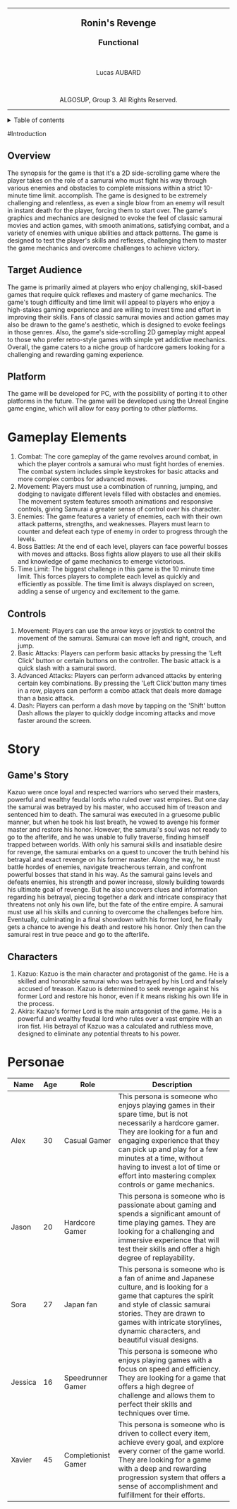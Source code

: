 <hr>

<p align="center" style="font-weight: bold; font-size: 21px"> Ronin's Revenge</p>
<p align="center" style="font-weight: bold; font-size: 18px"> Functional</p>
<br>
<p align="center"> Lucas AUBARD</p>
<br>

<p align="center"> ALGOSUP, Group 3. All Rights Reserved. </p>

<hr>

<details>
<summary>Table of contents</summary>

- [Gameplay Elements](#gameplay-elements)
  - [Controls](#controls)
- [Story](#story)
  - [Game's Story](#games-story)
  - [Characters](#characters)
- [Personae](#personae)
</details>

#Introduction
## Overview
The synopsis for the game is that it's a 2D side-scrolling game where the player takes on the role of a samurai who must fight his way through various enemies and obstacles to complete missions within a strict 10-minute time limit. accomplish. The game is designed to be extremely challenging and relentless, as even a single blow from an enemy will result in instant death for the player, forcing them to start over. The game's graphics and mechanics are designed to evoke the feel of classic samurai movies and action games, with smooth animations, satisfying combat, and a variety of enemies with unique abilities and attack patterns. The game is designed to test the player's skills and reflexes, challenging them to master the game mechanics and overcome challenges to achieve victory.

## Target Audience
The game is primarily aimed at players who enjoy challenging, skill-based games that require quick reflexes and mastery of game mechanics. The game's tough difficulty and time limit will appeal to players who enjoy a high-stakes gaming experience and are willing to invest time and effort in improving their skills. Fans of classic samurai movies and action games may also be drawn to the game's aesthetic, which is designed to evoke feelings in those genres. Also, the game's side-scrolling 2D gameplay might appeal to those who prefer retro-style games with simple yet addictive mechanics. Overall, the game caters to a niche group of hardcore gamers looking for a challenging and rewarding gaming experience.

## Platform
The game will be developed for PC, with the possibility of porting it to other platforms in the future. The game will be developed using the Unreal Engine game engine, which will allow for easy porting to other platforms.

# Gameplay Elements
1. Combat: The core gameplay of the game revolves around combat, in which the player controls a samurai who must fight hordes of enemies. The combat system includes simple keystrokes for basic attacks and more complex combos for advanced moves. 
2. Movement: Players must use a combination of running, jumping, and dodging to navigate different levels filled with obstacles and enemies. The movement system features smooth animations and responsive controls, giving Samurai a greater sense of control over his character. 
3. Enemies: The game features a variety of enemies, each with their own attack patterns, strengths, and weaknesses. Players must learn to counter and defeat each type of enemy in order to progress through the levels. 
4. Boss Battles: At the end of each level, players can face powerful bosses with moves and attacks. Boss fights allow players to use all their skills and knowledge of game mechanics to emerge victorious. 
5. Time Limit: The biggest challenge in this game is the 10 minute time limit. This forces players to complete each level as quickly and efficiently as possible. The time limit is always displayed on screen, adding a sense of urgency and excitement to the game.

## Controls
1. Movement: Players can use the arrow keys or joystick to control the movement of the samurai. Samurai can move left and right, crouch, and jump.
2. Basic Attacks: Players can perform basic attacks by pressing the 'Left Click' button or certain buttons on the controller. The basic attack is a quick slash with a samurai sword.
3. Advanced Attacks: Players can perform advanced attacks by entering certain key combinations. By pressing the 'Left Click'button many times in a row, players can perform a combo attack that deals more damage than a basic attack.
4. Dash: Players can perform a dash move by tapping on the 'Shift' button Dash allows the player to quickly dodge incoming attacks and move faster around the screen.

# Story

## Game's Story
Kazuo were once loyal and respected warriors who served their masters, powerful and wealthy feudal lords who ruled over vast empires. But one day the samurai was betrayed by his master, who accused him of treason and sentenced him to death.
The samurai was executed in a gruesome public manner, but when he took his last breath, he vowed to avenge his former master and restore his honor. However, the samurai's soul was not ready to go to the afterlife, and he was unable to fully traverse, finding himself trapped between worlds.
With only his samurai skills and insatiable desire for revenge, the samurai embarks on a quest to uncover the truth behind his betrayal and exact revenge on his former master. Along the way, he must battle hordes of enemies, navigate treacherous terrain, and confront powerful bosses that stand in his way.
As the samurai gains levels and defeats enemies, his strength and power increase, slowly building towards his ultimate goal of revenge. But he also uncovers clues and information regarding his betrayal, piecing together a dark and intricate conspiracy that threatens not only his own life, but the fate of the entire empire.
A samurai must use all his skills and cunning to overcome the challenges before him. Eventually, culminating in a final showdown with his former lord, he finally gets a chance to avenge his death and restore his honor. Only then can the samurai rest in true peace and go to the afterlife.

## Characters
1. Kazuo: Kazuo is the main character and protagonist of the game. He is a skilled and honorable samurai who was betrayed by his Lord and falsely accused of treason. Kazuo is determined to seek revenge against his former Lord and restore his honor, even if it means risking his own life in the process.
2. Akira: Kazuo's former Lord is the main antagonist of the game. He is a powerful and wealthy feudal lord who rules over a vast empire with an iron fist. His betrayal of Kazuo was a calculated and ruthless move, designed to eliminate any potential threats to his power.

# Personae
| Name    | Age | Role                | Description                                                                                                                                                                                                                                                                                                                       |
|---------|-----|---------------------|-----------------------------------------------------------------------------------------------------------------------------------------------------------------------------------------------------------------------------------------------------------------------------------------------------------------------------------|
| Alex    | 30  | Casual Gamer        | This persona is someone who enjoys playing games in their spare time, but is not necessarily a hardcore gamer. They are looking for a fun and engaging experience that they can pick up and play for a few minutes at a time, without having to invest a lot of time or effort into mastering complex controls or game mechanics. |
| Jason   | 20  | Hardcore Gamer      | This persona is someone who is passionate about gaming and spends a significant amount of time playing games. They are looking for a challenging and immersive experience that will test their skills and offer a high degree of replayability.                                                                                   |
| Sora    | 27  | Japan fan           | This persona is someone who is a fan of anime and Japanese culture, and is looking for a game that captures the spirit and style of classic samurai stories. They are drawn to games with intricate storylines, dynamic characters, and beautiful visual designs.                                                                 |
| Jessica | 16  | Speedrunner Gamer   | This persona is someone who enjoys playing games with a focus on speed and efficiency. They are looking for a game that offers a high degree of challenge and allows them to perfect their skills and techniques over time.                                                                                                       |
| Xavier  | 45  | Completionist Gamer | This persona is someone who is driven to collect every item, achieve every goal, and explore every corner of the game world. They are looking for a game with a deep and rewarding progression system that offers a sense of accomplishment and fulfillment for their efforts.                                                    |